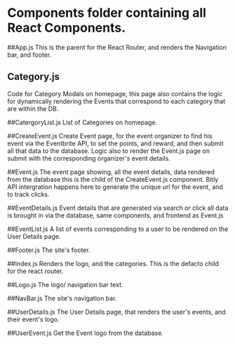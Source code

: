 # Components folder containing all React Components.

##App.js
This is the parent for the React Router, and renders the Navigation bar, and footer.

## Category.js
Code for Category Modals on homepage, this page also contains the logic for dynamically rendering the Events that correspond to each category that are within the DB.

##CatergoryList.js
List of Categories on homepage.

##CreateEvent.js
Create Event page, for the event organizer to find his event via the Eventbrite API, to set the points, and reward, and then submit all that data to the database. Logic also to render the Event.js page on submit with the corresponding organizer's event details.

##Event.js
The event page showing, all the event details, data rendered from the database this is the child of the CreateEvent.js component. Bitly API intergration happens here to generate the unique url for the event, and to track clicks.

##EventDetails.js
Event details that are generated via search or click all data is brought in via the database, same components, and frontend as Event.js

##EventList.js
A list of events corresponding to a user to be rendered on the User Details page.

##Footer.js
The site's footer.

##Index.js
Renders the logo, and the categories. This is the defacto child for the react router.

##Logo.js
The logo/ navigation bar text.

##NavBar.js
The site's navigation bar.

##UserDetails.js
The User Details page, that renders the user's events, and their event's logo.

##UserEvent.js
Get the Event logo from the database.
